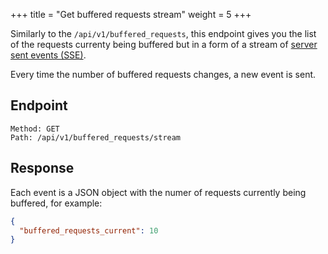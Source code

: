 +++
title = "Get buffered requests stream"
weight = 5
+++

Similarly to the `/api/v1/buffered_requests`, this endpoint gives you the list of the requests currenty being buffered but in a form of a stream of [server sent events (SSE)](https://developer.mozilla.org/en-US/docs/Web/API/Server-sent_events/Using_server-sent_events). 

Every time the number of buffered requests changes, a new event is sent.

## Endpoint

```
Method: GET
Path: /api/v1/buffered_requests/stream
```

## Response

Each event is a JSON object with the numer of requests currently being buffered, for example:

```JSON
{
  "buffered_requests_current": 10
}
```
